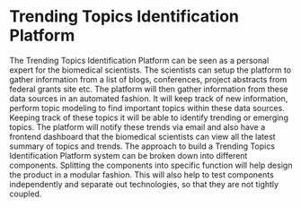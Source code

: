 # Trending Topics Identification Platform

The Trending Topics Identification Platform can be seen as a personal expert for the biomedical scientists. The scientists can setup the platform to gather information from a list of blogs, conferences, project abstracts from federal grants site etc. The platform will then gather information from these data sources in an automated fashion. It will keep track of new information, perform topic modeling to find important topics within these data sources. Keeping track of these topics it will be able to identify trending or emerging topics. The platform will notify these trends via email and also have a frontend dashboard that the biomedical scientists can view all the latest summary of topics and trends. The approach to build a Trending Topics Identification Platform system can be broken down into different components. Splitting the components into specific function will help design the product in a modular fashion. This will also help to test components independently and separate out technologies, so that they are not tightly coupled. 
